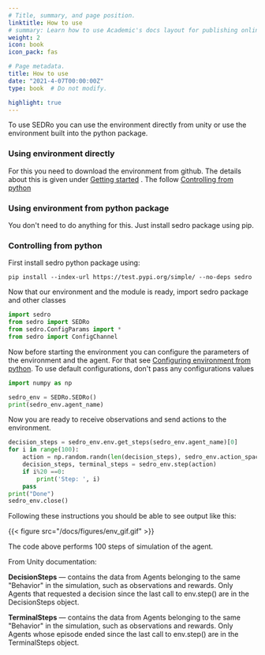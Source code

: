 ```yaml
---
# Title, summary, and page position.
linktitle: How to use
# summary: Learn how to use Academic's docs layout for publishing online courses, software documentation, and tutorials.
weight: 2
icon: book
icon_pack: fas

# Page metadata.
title: How to use
date: "2021-4-07T00:00:00Z"
type: book  # Do not modify.

highlight: true
---
```

To use SEDRo you can use the environment directly from unity or use the environment built into the python package.

### Using environment directly
For this you need to download the environment from github. The details about this is given under [Getting started](/docs/) . The follow [Controlling from python](#controlling-from-python)

### Using environment from python package
You don't need to do anything for this. Just install sedro package using pip.

### Controlling from python
First install sedro python package using:
```
pip install --index-url https://test.pypi.org/simple/ --no-deps sedro
```

Now that our environment and the module is ready, import sedro package and other classes

```python
import sedro
from sedro import SEDRo
from sedro.ConfigParams import *
from sedro import ConfigChannel
```
Now before starting the environment you can configure the parameters of the environment and the agent. For that see [Configuring environment from python](/docs/config_env). To use default configurations, don't pass any configurations values

```python
import numpy as np

sedro_env = SEDRo.SEDRo()
print(sedro_env.agent_name)
```

Now you are ready to receive observations and send actions to the environment. 
```python
decision_steps = sedro_env.env.get_steps(sedro_env.agent_name)[0]
for i in range(100):
    action = np.random.randn(len(decision_steps), sedro_env.action_space)
    decision_steps, terminal_steps = sedro_env.step(action)
    if i%20 ==0:
        print('Step: ', i)
    pass
print("Done")
sedro_env.close()
```

Following these instructions you should be able to see output like this:

{{< figure src="/docs/figures/env_gif.gif" >}}

The code above performs 100 steps of simulation of the agent.

From Unity documentation:

**DecisionSteps** — contains the data from Agents belonging to the same "Behavior" in the simulation, such as observations and rewards. Only Agents that requested a decision since the last call to env.step() are in the DecisionSteps object.

**TerminalSteps** — contains the data from Agents belonging to the same "Behavior" in the simulation, such as observations and rewards. Only Agents whose episode ended since the last call to env.step() are in the TerminalSteps object.

